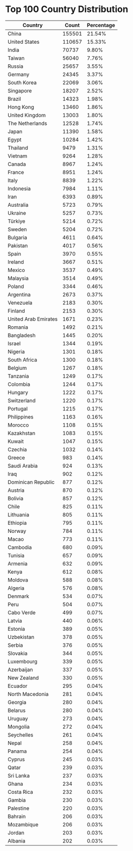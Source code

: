 # Top 100 Country Distribution
| Country | Count | Percentage |
|----|----|----|
| China | 155501 | 21.54% |
| United States | 110657 | 15.33% |
| India | 70737 | 9.80% |
| Taiwan | 56040 | 7.76% |
| Russia | 25657 | 3.55% |
| Germany | 24345 | 3.37% |
| South Korea | 22069 | 3.06% |
| Singapore | 18207 | 2.52% |
| Brazil | 14323 | 1.98% |
| Hong Kong | 13460 | 1.86% |
| United Kingdom | 13003 | 1.80% |
| The Netherlands | 12528 | 1.74% |
| Japan | 11390 | 1.58% |
| Egypt | 10284 | 1.42% |
| Thailand | 9479 | 1.31% |
| Vietnam | 9264 | 1.28% |
| Canada | 8967 | 1.24% |
| France | 8951 | 1.24% |
| Italy | 8839 | 1.22% |
| Indonesia | 7984 | 1.11% |
| Iran | 6393 | 0.89% |
| Australia | 5723 | 0.79% |
| Ukraine | 5257 | 0.73% |
| Türkiye | 5214 | 0.72% |
| Sweden | 5204 | 0.72% |
| Bulgaria | 4611 | 0.64% |
| Pakistan | 4017 | 0.56% |
| Spain | 3970 | 0.55% |
| Ireland | 3667 | 0.51% |
| Mexico | 3537 | 0.49% |
| Malaysia | 3514 | 0.49% |
| Poland | 3344 | 0.46% |
| Argentina | 2673 | 0.37% |
| Venezuela | 2183 | 0.30% |
| Finland | 2153 | 0.30% |
| United Arab Emirates | 1671 | 0.23% |
| Romania | 1492 | 0.21% |
| Bangladesh | 1445 | 0.20% |
| Israel | 1344 | 0.19% |
| Nigeria | 1301 | 0.18% |
| South Africa | 1300 | 0.18% |
| Belgium | 1267 | 0.18% |
| Tanzania | 1249 | 0.17% |
| Colombia | 1244 | 0.17% |
| Hungary | 1222 | 0.17% |
| Switzerland | 1220 | 0.17% |
| Portugal | 1215 | 0.17% |
| Philippines | 1163 | 0.16% |
| Morocco | 1108 | 0.15% |
| Kazakhstan | 1083 | 0.15% |
| Kuwait | 1047 | 0.15% |
| Czechia | 1032 | 0.14% |
| Greece | 983 | 0.14% |
| Saudi Arabia | 924 | 0.13% |
| Iraq | 902 | 0.12% |
| Dominican Republic | 877 | 0.12% |
| Austria | 870 | 0.12% |
| Bolivia | 857 | 0.12% |
| Chile | 825 | 0.11% |
| Lithuania | 805 | 0.11% |
| Ethiopia | 795 | 0.11% |
| Norway | 784 | 0.11% |
| Macao | 773 | 0.11% |
| Cambodia | 680 | 0.09% |
| Tunisia | 657 | 0.09% |
| Armenia | 632 | 0.09% |
| Kenya | 612 | 0.08% |
| Moldova | 588 | 0.08% |
| Algeria | 576 | 0.08% |
| Denmark | 534 | 0.07% |
| Peru | 504 | 0.07% |
| Cabo Verde | 499 | 0.07% |
| Latvia | 440 | 0.06% |
| Estonia | 389 | 0.05% |
| Uzbekistan | 378 | 0.05% |
| Serbia | 376 | 0.05% |
| Slovakia | 344 | 0.05% |
| Luxembourg | 339 | 0.05% |
| Azerbaijan | 337 | 0.05% |
| New Zealand | 330 | 0.05% |
| Ecuador | 295 | 0.04% |
| North Macedonia | 281 | 0.04% |
| Georgia | 280 | 0.04% |
| Belarus | 280 | 0.04% |
| Uruguay | 273 | 0.04% |
| Mongolia | 272 | 0.04% |
| Seychelles | 261 | 0.04% |
| Nepal | 258 | 0.04% |
| Panama | 254 | 0.04% |
| Cyprus | 245 | 0.03% |
| Qatar | 239 | 0.03% |
| Sri Lanka | 237 | 0.03% |
| Ghana | 234 | 0.03% |
| Costa Rica | 232 | 0.03% |
| Gambia | 230 | 0.03% |
| Palestine | 220 | 0.03% |
| Bahrain | 206 | 0.03% |
| Mozambique | 206 | 0.03% |
| Jordan | 203 | 0.03% |
| Albania | 202 | 0.03% |
